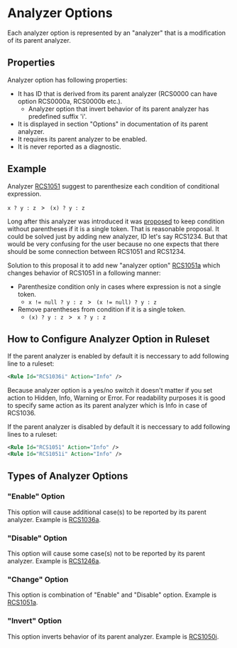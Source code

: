 ﻿# Analyzer Options

Each analyzer option is represented by an "analyzer" that is a modification of its parent analyzer.

## Properties

Analyzer option has following properties:

* It has ID that is derived from its parent analyzer (RCS0000 can have option RCS0000a, RCS0000b etc.).
  * Analyzer option that invert behavior of its parent analyzer has predefined suffix 'i'.
* It is displayed in section "Options" in documentation of its parent analyzer.
* It requires its parent analyzer to be enabled.
* It is never reported as a diagnostic.

## Example

Analyzer [RCS1051](analyzers/RCS1051.md) suggest to parenthesize each condition of conditional expression.

`x ? y : z` &ensp;>&ensp; `(x) ? y : z`

Long after this analyzer was introduced it was [proposed](https://github.com/JosefPihrt/Roslynator/issues/169) to keep condition without parentheses if it is a single token.
That is reasonable proposal. It could be solved just by adding new analyzer, ID let's say RCS1234.
But that would be very confusing for the user because no one expects that there should be some connection between RCS1051 and RCS1234.

Solution to this proposal it to add new "analyzer option" [RCS1051a](analyzers/RCS1051a.md) which changes behavior of RCS1051 in a following manner:

* Parenthesize condition only in cases where expression is not a single token.
  * `x != null ? y : z` &ensp;>&ensp; `(x != null) ? y : z`
* Remove parentheses from condition if it is a single token.
  * `(x) ? y : z` &ensp;>&ensp; `x ? y : z`

## How to Configure Analyzer Option in Ruleset

If the parent analyzer is enabled by default it is neccessary to add following line to a ruleset:

```xml
<Rule Id="RCS1036i" Action="Info" />
```

Because analyzer option is a yes/no switch it doesn't matter if you set action to Hidden, Info, Warning or Error.
For readability purposes it is good to specify same action as its parent analyzer which is Info in case of RCS1036.

If the parent analyzer is disabled by default it is neccessary to add following lines to a ruleset:

```xml
<Rule Id="RCS1051" Action="Info" />
<Rule Id="RCS1051i" Action="Info" />
```

## Types of Analyzer Options

### "Enable" Option

This option will cause additional case(s) to be reported by its parent analyzer. Example is [RCS1036a](analyzers/RCS1036a.md).

### "Disable" Option

This option will cause some case(s) not to be reported by its parent analyzer. Example is [RCS1246a](analyzers/RCS1246a.md).

### "Change" Option

This option is combination of "Enable" and "Disable" option. Example is [RCS1051a](analyzers/RCS1051a.md).

### "Invert" Option

This option inverts behavior of its parent analyzer. Example is [RCS1050i](analyzers/RCS1050i.md).
